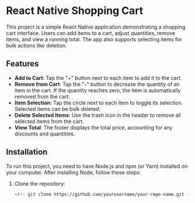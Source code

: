# React Native Shopping Cart

This project is a simple React Native application demonstrating a shopping cart interface. Users can add items to a cart, adjust quantities, remove items, and view a running total. The app also supports selecting items for bulk actions like deletion.

## Features

- **Add to Cart**: Tap the "+" button next to each item to add it to the cart.
- **Remove from Cart**: Tap the "-" button to decrease the quantity of an item in the cart. If the quantity reaches zero, the item is automatically removed from the cart.
- **Item Selection**: Tap the circle next to each item to toggle its selection. Selected items can be bulk deleted.
- **Delete Selected Items**: Use the trash icon in the header to remove all selected items from the cart.
- **View Total**: The footer displays the total price, accounting for any discounts and quantities.

## Installation

To run this project, you need to have Node.js and npm (or Yarn) installed on your computer. After installing Node, follow these steps:

1. Clone the repository:
   ```bash
   <!-- git clone https://github.com/yourusername/your-repo-name.git -->
